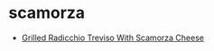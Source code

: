 # scamorza

 * [Grilled Radicchio Treviso With Scamorza Cheese](../../index/g/grilled-radicchio-treviso-with-scamorza-cheese-103846.json)
